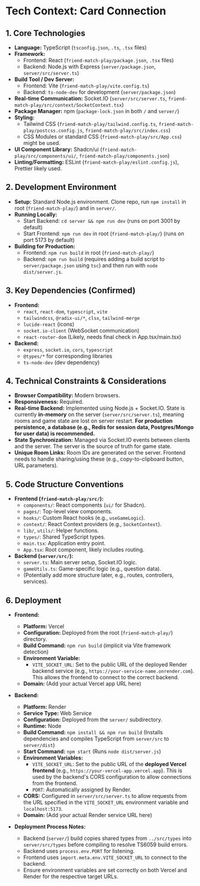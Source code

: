 # Tech Context: Card Connection

## 1. Core Technologies

- **Language:** TypeScript (`tsconfig.json`, `.ts`, `.tsx` files)
- **Framework:** 
    - Frontend: React (`friend-match-play/package.json`, `.tsx` files)
    - Backend: Node.js with Express (`server/package.json`, `server/src/server.ts`)
- **Build Tool / Dev Server:** 
    - Frontend: Vite (`friend-match-play/vite.config.ts`)
    - Backend: `ts-node-dev` for development (`server/package.json`)
- **Real-time Communication:** Socket.IO (`server/src/server.ts`, `friend-match-play/src/context/SocketContext.tsx`)
- **Package Manager:** npm (`package-lock.json` in both `/` and `server/`)
- **Styling:**
    - Tailwind CSS (`friend-match-play/tailwind.config.ts`, `friend-match-play/postcss.config.js`, `friend-match-play/src/index.css`)
    - CSS Modules or standard CSS (`friend-match-play/src/App.css`) might be used.
- **UI Component Library:** Shadcn/ui (`friend-match-play/src/components/ui/`, `friend-match-play/components.json`)
- **Linting/Formatting:** ESLint (`friend-match-play/eslint.config.js`), Prettier likely used.

## 2. Development Environment

- **Setup:** Standard Node.js environment. Clone repo, run `npm install` in root (`friend-match-play/`) and in `server/`.
- **Running Locally:** 
    - Start Backend: `cd server && npm run dev` (runs on port 3001 by default)
    - Start Frontend: `npm run dev` in root (`friend-match-play/`) (runs on port 5173 by default)
- **Building for Production:** 
    - Frontend: `npm run build` in root (`friend-match-play/`)
    - Backend: `npm run build` (requires adding a build script to `server/package.json` using `tsc`) and then run with `node dist/server.js`.

## 3. Key Dependencies (Confirmed)

- **Frontend:**
    - `react`, `react-dom`, `typescript`, `vite`
    - `tailwindcss`, `@radix-ui/*`, `clsx`, `tailwind-merge`
    - `lucide-react` (icons)
    - `socket.io-client` (WebSocket communication)
    - `react-router-dom` (Likely, needs final check in App.tsx/main.tsx)
- **Backend:**
    - `express`, `socket.io`, `cors`, `typescript`
    - `@types/*` for corresponding libraries
    - `ts-node-dev` (dev dependency)

## 4. Technical Constraints & Considerations

- **Browser Compatibility:** Modern browsers.
- **Responsiveness:** Required.
- **Real-time Backend:** Implemented using Node.js + Socket.IO. State is currently **in-memory** on the server (`server/src/server.ts`), meaning rooms and game state are lost on server restart. **For production persistence, a database (e.g., Redis for session data, Postgres/Mongo for user data) is recommended.**
- **State Synchronization:** Managed via Socket.IO events between clients and the server. The server is the source of truth for game state.
- **Unique Room Links:** Room IDs are generated on the server. Frontend needs to handle sharing/using these (e.g., copy-to-clipboard button, URL parameters).

## 5. Code Structure Conventions

- **Frontend (`friend-match-play/src/`):**
    - `components/`: React components (`ui/` for Shadcn).
    - `pages/`: Top-level view components.
    - `hooks/`: Custom React hooks (e.g., `useGameLogic`).
    - `context/`: React Context providers (e.g., `SocketContext`).
    - `lib/`, `utils/`: Helper functions.
    - `types/`: Shared TypeScript types.
    - `main.tsx`: Application entry point.
    - `App.tsx`: Root component, likely includes routing.
- **Backend (`server/src/`):**
    - `server.ts`: Main server setup, Socket.IO logic.
    - `gameUtils.ts`: Game-specific logic (e.g., question data).
    - (Potentially add more structure later, e.g., routes, controllers, services).

## 6. Deployment

- **Frontend:**
    - **Platform:** Vercel
    - **Configuration:** Deployed from the root (`friend-match-play/`) directory.
    - **Build Command:** `npm run build` (implicit via Vite framework detection)
    - **Environment Variable:** 
        - `VITE_SOCKET_URL`: Set to the public URL of the deployed Render backend service (e.g., `https://your-service-name.onrender.com`). This allows the frontend to connect to the correct backend.
    - **Domain:** (Add your actual Vercel app URL here)

- **Backend:**
    - **Platform:** Render
    - **Service Type:** Web Service
    - **Configuration:** Deployed from the `server/` subdirectory.
    - **Runtime:** Node
    - **Build Command:** `npm install && npm run build` (Installs dependencies and compiles TypeScript from `server/src` to `server/dist`)
    - **Start Command:** `npm start` (Runs `node dist/server.js`)
    - **Environment Variables:**
        - `VITE_SOCKET_URL`: Set to the public URL of the **deployed Vercel frontend** (e.g., `https://your-vercel-app.vercel.app`). This is used by the backend's CORS configuration to allow connections from the frontend.
        - `PORT`: Automatically assigned by Render.
    - **CORS:** Configured in `server/src/server.ts` to allow requests from the URL specified in the `VITE_SOCKET_URL` environment variable and `localhost:5173`.
    - **Domain:** (Add your actual Render service URL here)

- **Deployment Process Notes:**
    - Backend (`server/`) build copies shared types from `../src/types` into `server/src/types` before compiling to resolve TS6059 build errors.
    - Backend uses `process.env.PORT` for listening.
    - Frontend uses `import.meta.env.VITE_SOCKET_URL` to connect to the backend.
    - Ensure environment variables are set correctly on both Vercel and Render for the respective target URLs.
